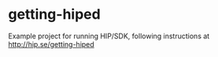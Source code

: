 # getting-hiped
Example project for running HIP/SDK, following instructions at http://hip.se/getting-hiped
